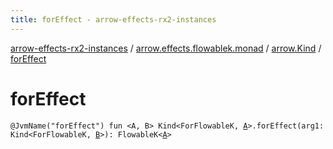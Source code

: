 ```yaml
---
title: forEffect - arrow-effects-rx2-instances
---
```


[arrow-effects-rx2-instances](../../index.html) / [arrow.effects.flowablek.monad](../index.html) / [arrow.Kind](index.html) / [forEffect](./for-effect.html)

# forEffect

`@JvmName("forEffect") fun <A, B> Kind<ForFlowableK, `[`A`](for-effect.html#A)`>.forEffect(arg1: Kind<ForFlowableK, `[`B`](for-effect.html#B)`>): FlowableK<`[`A`](for-effect.html#A)`>`